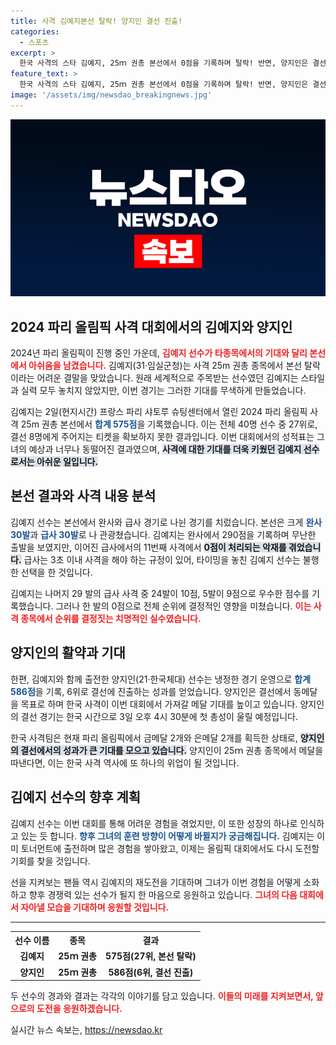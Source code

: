 ```yaml
---
title: 사격 김예지본선 탈락! 양지인 결선 진출!
categories:
  - 스포츠
excerpt: >
  한국 사격의 스타 김예지, 25ｍ 권총 본선에서 0점을 기록하며 탈락! 반면, 양지인은 결선 진출에 성공, 메달 도전의 희망을 이어갑니다. 3일 오후 4시 30분, 양지인의 첫 사격이 기대됩니다.
feature_text: >
  한국 사격의 스타 김예지, 25ｍ 권총 본선에서 0점을 기록하며 탈락! 반면, 양지인은 결선 진출에 성공, 메달 도전의 희망을 이어갑니다. 3일 오후 4시 30분, 양지인의 첫 사격이 기대됩니다.
image: '/assets/img/newsdao_breakingnews.jpg'
---
```


<p><img src="/assets/img/newsdao_breakingnews.jpg" alt="ontimetimes 속보" /></p>

<h2 data-ke-size="size26">2024 파리 올림픽 사격 대회에서의 김예지와 양지인</h2>

<p data-ke-size="size16">2024년 파리 올림픽이 진행 중인 가운데, <b><span style="color: #ee2323;">김예지 선수가 타종목에서의 기대와 달리 본선에서 아쉬움을 남겼습니다.</span></b> 김예지(31·임실군청)는 사격 25m 권총 종목에서 본선 탈락이라는 어려운 결말을 맞았습니다. 원래 세계적으로 주목받는 선수였던 김예지는 스타일과 실력 모두 놓치지 않았지만, 이번 경기는 그러한 기대를 무색하게 만들었습니다.</p>

<p data-ke-size="size16">김예지는 2일(현지시간) 프랑스 파리 샤토루 슈팅센터에서 열린 2024 파리 올림픽 사격 25m 권총 본선에서 <b><span style="color: #1a5490;">합계 575점</span></b>을 기록했습니다. 이는 전체 40명 선수 중 27위로, 결선 8명에게 주어지는 티켓을 확보하지 못한 결과입니다. 이번 대회에서의 성적표는 그녀의 예상과 너무나 동떨어진 결과였으며, <b><span style="background-color: #21538527;">사격에 대한 기대를 더욱 키웠던 김예지 선수로서는 아쉬운 일입니다.</span></b></p>

<h2 data-ke-size="size26">본선 결과와 사격 내용 분석</h2>

<p data-ke-size="size16">김예지 선수는 본선에서 완사와 급사 경기로 나뉜 경기를 치렀습니다. 본선은 크게 <b><span style="color: #1a5490;">완사 30발</span></b>과 <b><span style="color: #1a5490;">급사 30발</span></b>로 나 관광쳤습니다. 김예지는 완사에서 290점을 기록하며 무난한 출발을 보였지만, 이어진 급사에서의 11번째 사격에서 <b><span style="background-color: #21538527;">0점이 처리되는 악재를 겪었습니다.</span></b> 급사는 3초 이내 사격을 해야 하는 규정이 있어, 타이밍을 놓친 김예지 선수는 불행한 선택을 한 것입니다.</p>

<p data-ke-size="size16">김예지는 나머지 29 발의 급사 사격 중 24발이 10점, 5발이 9점으로 우수한 점수를 기록했습니다. 그러나 한 발의 0점으로 전체 순위에 결정적인 영향을 미쳤습니다. <b><span style="color: #ee2323;">이는 사격 종목에서 순위를 결정짓는 치명적인 실수였습니다.</span></b></p>

<h2 data-ke-size="size26">양지인의 활약과 기대</h2>

<p data-ke-size="size16">한편, 김예지와 함께 출전한 양지인(21·한국체대) 선수는 냉정한 경기 운영으로 <b><span style="color: #1a5490;">합계 586점</span></b>을 기록, 6위로 결선에 진출하는 성과를 얻었습니다. 양지인은 결선에서 동메달을 목표로 하며 한국 사격이 이번 대회에서 가져갈 메달 기대를 높이고 있습니다. 양지인의 결선 경기는 한국 시간으로 3일 오후 4시 30분에 첫 총성이 울릴 예정입니다.</p>

<p data-ke-size="size16">한국 사격팀은 현재 파리 올림픽에서 금메달 2개와 은메달 2개를 획득한 상태로, <b><span style="background-color: #21538527;">양지인의 결선에서의 성과가 큰 기대를 모으고 있습니다.</span></b> 양지인이 25ｍ 권총 종목에서 메달을 따낸다면, 이는 한국 사격 역사에 또 하나의 위업이 될 것입니다.</p>

<h2 data-ke-size="size26">김예지 선수의 향후 계획</h2>

<p data-ke-size="size16">김예지 선수는 이번 대회를 통해 어려운 경험을 겪었지만, 이 또한 성장의 하나로 인식하고 있는 듯 합니다. <b><span style="color: #1a5490;">향후 그녀의 훈련 방향이 어떻게 바뀔지가 궁금해집니다.</span></b> 김예지는 이미 토너먼트에 출전하며 많은 경험을 쌓아왔고, 이제는 올림픽 대회에서도 다시 도전할 기회를 찾을 것입니다.</p>

<p data-ke-size="size16">선을 지켜보는 팬들 역시 김예지의 재도전을 기대하며 그녀가 이번 경험을 어떻게 소화하고 향후 경쟁력 있는 선수가 될지 한 마음으로 응원하고 있습니다. <b><span style="color: #ee2323;">그녀의 다음 대회에서 자아낼 모습을 기대하며 응원할 것입니다.</span></b></p>

<hr>

<table style="width: 100%; border-collapse: collapse;">
<tr>
    <th style="text-align: center;"><b>선수 이름</b></th>
    <th style="text-align: center;"><b>종목</b></th>
    <th style="text-align: center;"><b>결과</b></th>
</tr>
<tr>
    <td style="text-align: center;"><b>김예지</b></td>
    <td style="text-align: center;"><b>25ｍ 권총</b></td>
    <td style="text-align: center;"><b>575점(27위, 본선 탈락)</b></td>
</tr>
<tr>
    <td style="text-align: center;"><b>양지인</b></td>
    <td style="text-align: center;"><b>25ｍ 권총</b></td>
    <td style="text-align: center;"><b>586점(6위, 결선 진출)</b></td>
</tr>
</table>

<p data-ke-size="size16">두 선수의 경과와 결과는 각각의 이야기를 담고 있습니다. <b><span style="color: #ee2323;">이들의 미래를 지켜보면서, 앞으로의 도전을 응원하겠습니다.</span></b></p>
실시간 뉴스 속보는, <a href="https://newsdao.kr" rel="dofollow">https://newsdao.kr</a>


